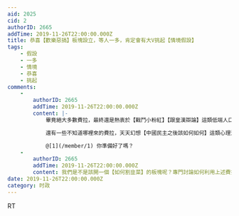 ```yaml
---
aid: 2025
cid: 2
authorID: 2665
addTime: 2019-11-26T22:00:00.000Z
title: 恭喜【歡樂惡搞】板塊設立，等人一多，肯定會有大V挑起【情境假設】
tags:
    - 假設
    - 一多
    - 情境
    - 恭喜
    - 挑起
comments:
    -
        authorID: 2665
        addTime: 2019-11-26T22:00:00.000Z
        content: |-
            畢竟絕大多數費拉，最終還是熱衷於【戰鬥小粉紅】【跟皇漢辯論】這類低端人口的低端思維方式

            還有一些不知道哪裡來的費拉，天天幻想【中國民主之後該如何如何】這類心理治療題。

            @[1](/member/1) 你準備好了嗎？
    -
        authorID: 2665
        addTime: 2019-11-26T22:00:00.000Z
        content: 我們是不是該開一個【如何割韭菜】的板塊呢？專門討論如何利用上述費拉變現。
date: 2019-11-26T22:00:00.000Z
category: 时政
---
```


RT
